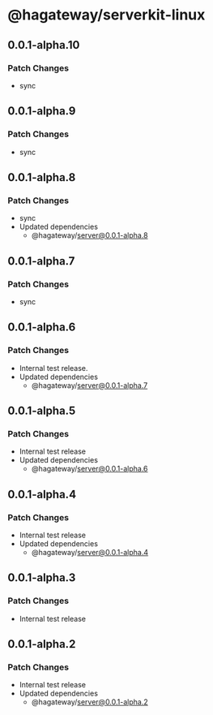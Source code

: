 # @hagateway/serverkit-linux

## 0.0.1-alpha.10

### Patch Changes

- sync

## 0.0.1-alpha.9

### Patch Changes

- sync

## 0.0.1-alpha.8

### Patch Changes

- sync
- Updated dependencies
  - @hagateway/server@0.0.1-alpha.8

## 0.0.1-alpha.7

### Patch Changes

- sync

## 0.0.1-alpha.6

### Patch Changes

- Internal test release.
- Updated dependencies
  - @hagateway/server@0.0.1-alpha.7

## 0.0.1-alpha.5

### Patch Changes

- Internal test release
- Updated dependencies
  - @hagateway/server@0.0.1-alpha.6

## 0.0.1-alpha.4

### Patch Changes

- Internal test release
- Updated dependencies
  - @hagateway/server@0.0.1-alpha.4

## 0.0.1-alpha.3

### Patch Changes

- Internal test release

## 0.0.1-alpha.2

### Patch Changes

- Internal test release
- Updated dependencies
  - @hagateway/server@0.0.1-alpha.2
